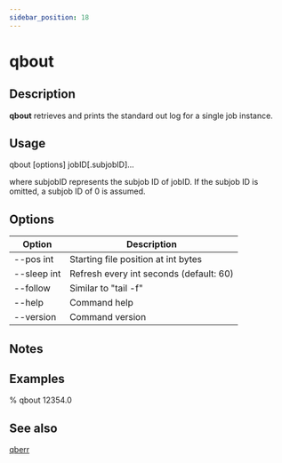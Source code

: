 ```yaml
---
sidebar_position: 18
---
```


# qbout

## Description
**qbout** retrieves and prints the standard out log for a single job instance. 

## Usage 
qbout [options] jobID[.subjobID]...

where subjobID represents the subjob ID of jobID. If the subjob ID is omitted, a subjob ID of 0 is assumed.

## Options
| Option | Description |
| ---    | ---         |
| --pos int | Starting file position at int bytes |
| --sleep int | Refresh every int seconds (default: 60) |
| --follow | Similar to "tail -f" |
| --help | Command help |
| --version | Command version |

## Notes

## Examples
% qbout 12354.0

## See also
[qberr](qberr)

